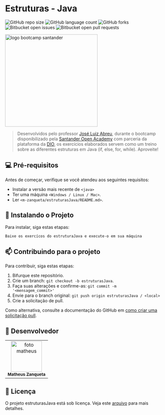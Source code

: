 # Estruturas - Java

![GitHub repo size](https://img.shields.io/github/repo-size/m-zanqueta/estruturasJava?style=for-the-badge)
![GitHub language count](https://img.shields.io/github/languages/count/m-zanqueta/estruturasJava?style=for-the-badge)
![GitHub forks](https://img.shields.io/github/forks/m-zanqueta/estruturasJava?style=for-the-badge)
![Bitbucket open issues](https://img.shields.io/bitbucket/issues/m-zanqueta/estruturasJava?style=for-the-badge)
![Bitbucket open pull requests](https://img.shields.io/bitbucket/pr-raw/m-zanqueta/estruturasJava?style=for-the-badge)


<img src="https://github.com/user-attachments/assets/507dfbba-61a7-4375-bb12-2daf8ae545cf" width="300px;" alt="logo bootcamp santander"/><br>


> Desenvolvidos pelo professor <a href="https://www.linkedin.com/in/josé-luiz-abreu-cardoso-junior-18483872">José Luiz Abreu</a>, durante o bootcamp disponibilizado pela <a href="">Santander Open Academy</a> com parceria da plataforma da <a href="https://www.linkedin.com/school/dio-makethechange/posts/?feedView=all">DIO</a>, os exercícios elaborados servem como um treino sobre as diferentes estruturas em Java (if, else, for, while).
> Aproveite!

## 💻 Pré-requisitos

Antes de começar, verifique se você atendeu aos seguintes requisitos:

- Instalar a versão mais recente de `<java>`
- Ter uma máquina `<Windows / Linux / Mac>`.
- Ler `<m-zanqueta/estruturasJava/README.md>`.

## 🚀 Instalando o Projeto

Para instalar, siga estas etapas:

```
Baixe os exercícos do estruturaJava e execute-o em sua máquina
```

## 📫 Contribuindo para o projeto

Para contribuir, siga estas etapas:

1. Bifurque este repositório.
2. Crie um branch: `git checkout -b estruturasJava`.
3. Faça suas alterações e confirme-as: `git commit -m '<mensagem_commit>'`
4. Envie para o branch original: `git push origin estruturasJava / <local>`
5. Crie a solicitação de pull.

Como alternativa, consulte a documentação do GitHub em [como criar uma solicitação pull](https://help.github.com/en/github/collaborating-with-issues-and-pull-requests/creating-a-pull-request).

## 🤝 Desenvolvedor

<table>
  <tr>
    <td align="center">
      <a href="https://github.com/m-zanqueta" title="link matheus">
        <img src="https://avatars.githubusercontent.com/u/164265012?v=4" width="100px;" alt="foto matheus"/><br>
        <sub>
          <b>Matheus Zanqueta</b>
        </sub>
      </a>
    </td>
  </tr>
</table>


## 📝 Licença

O projeto estruturasJava está sob licença. Veja este [arquivo](LICENSE.md) para mais detalhes. 
